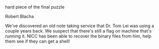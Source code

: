 hard piece of the final puzzle

Robert Blacha

We've discovered an old note taking service that Dr. Tom Lei was using a couple years back. We suspect that there's still a flag on machine that's running it. NICC has been able to recover the binary files from him, help them see if they can get a shell!
